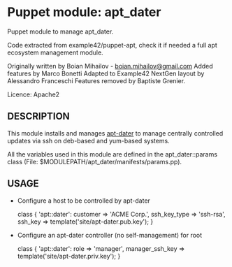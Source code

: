 # Puppet module: apt_dater

Puppet module to manage apt_dater.

Code extracted from example42/puppet-apt, check it if needed a full apt ecosystem management module.

Originally written by Boian Mihailov - boian.mihailov@gmail.com
Added features by Marco Bonetti
Adapted to Example42 NextGen layout by Alessandro Franceschi
Features removed by Baptiste Grenier.

Licence: Apache2

## DESCRIPTION

This module installs and manages [apt-dater](http://www.ibh.de/apt-dater/)
to manage centrally controlled updates via ssh on deb-based and yum-based
systems.

All the variables used in this module are defined in the apt_dater::params class
(File: $MODULEPATH/apt_dater/manifests/params.pp).

## USAGE

- Configure a host to be controlled by apt-dater

  class { 'apt::dater':
    customer     => 'ACME Corp.',
    ssh_key_type => 'ssh-rsa',
    ssh_key      => template('site/apt-dater.pub.key');
  }

- Configure an apt-dater controller (no self-management) for root

  class { 'apt::dater':
    role            => 'manager',
    manager_ssh_key => template('site/apt-dater.priv.key');
  }
